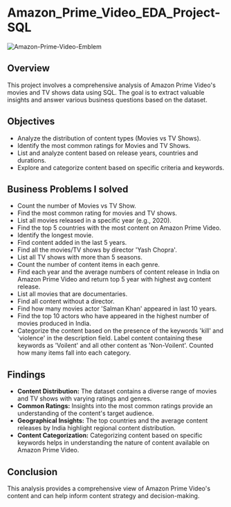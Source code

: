 # Amazon_Prime_Video_EDA_Project-SQL

![Amazon-Prime-Video-Emblem](https://github.com/user-attachments/assets/529f565d-2d50-4b1f-8a79-c7330cfef7e8)


## Overview
This project involves a comprehensive analysis of Amazon Prime Video's movies and TV shows data using SQL. The goal is to extract valuable insights and answer various business questions based on the dataset.

## Objectives
- Analyze the distribution of content types (Movies vs TV Shows).
- Identify the most common ratings for Movies and TV Shows.
- List and analyze content based on release years, countries and durations.
- Explore and categorize content based on specific criteria and keywords.


## Business Problems I solved
- Count the number of Movies vs TV Show.
- Find the most common rating for movies and TV shows.
- List all movies released in a specific year (e.g., 2020).
- Find the top 5 countries with the most content on Amazon Prime Video.
- Identify the longest movie.
- Find content added in the last 5 years.
- Find all the movies/TV shows by director 'Yash Chopra'.
- List all TV shows with more than 5 seasons.
- Count the number of content items in each genre.
- Find each year and the average numbers of content release in India on Amazon Prime Video and return top 5 year with highest avg content release.
- List all movies that are documentaries.
- Find all content without a director.
- Find how many movies actor 'Salman Khan' appeared in last 10 years.
- Find the top 10 actors who have appeared in the highest number of movies produced in India.
- Categorize the content based on the presence of the keywords 'kill' and 'violence' in 
the description field. Label content containing these keywords as 'Voilent' and all other 
content as 'Non-Voilent'. Counted how many items fall into each category.

## Findings 
- **Content Distribution:** The dataset contains a diverse range of movies and TV shows with varying ratings and genres.
- **Common Ratings:** Insights into the most common ratings provide an understanding of the content's target audience.
- **Geographical Insights:** The top countries and the average content releases by India highlight regional content distribution.
- **Content Categorization:** Categorizing content based on specific keywords helps in understanding the nature of content available on Amazon Prime Video.

## Conclusion
This analysis provides a comprehensive view of Amazon Prime Video's content and can help inform content strategy and decision-making.
